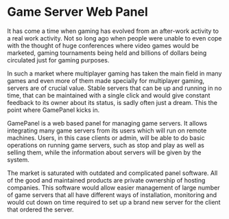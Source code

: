 # Game Server Web Panel

It has come a time when gaming has evolved from an after-work activity to a real work activity. Not so long ago when people were unable to even cope with the thought of huge conferences where video games would be marketed, gaming tournaments being held and billions of dollars being circulated just for gaming purposes. 

In such a market where multiplayer gaming has taken the main field in many games and even more of them made specially for multiplayer gaming, servers are of crucial value. Stable servers that can be up and running in no time, that can be maintained with a single click and would give constant feedback to its owner about its status, is sadly often just a dream. This the point where GamePanel kicks in.

GamePanel is a web based panel for managing game servers. It allows integrating many game servers from its users which will run on remote machines. Users, in this case clients or admin, will be able to do basic operations on running game servers, such as stop and play as well as selling them, while the information about servers will be given by the system. 

The market is saturated with outdated and complicated panel software. All of the good and maintained products are private ownership of hosting companies. This software would allow easier management of large number of game servers that all have different ways of installation, monitoring and would cut down on time required to set up a brand new server for the client that ordered the server.
